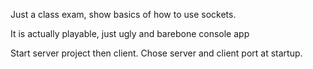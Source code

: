 Just a class exam, show basics of how to use sockets.  

It is actually playable, just ugly and barebone console app

Start server project then client. Chose server and client port at startup.
